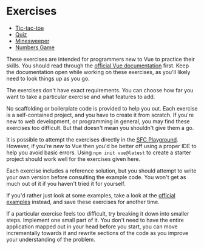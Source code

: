 <script setup>
import TicTacToe from './tic-tac-toe.vue'
import QuizGame from './quiz-game.vue'
import Minesweeper from './minesweeper.vue'
import NumbersGame from './numbers-game.vue'
</script>

# Exercises

* [Tic-tac-toe](./tic-tac-toe.html)
* [Quiz](./quiz.html)
* [Minesweeper](./minesweeper.html)
* [Numbers Game](./numbers-game.html)

These exercises are intended for programmers new to Vue to practice their skills. You should read through the [official Vue documentation](https://vuejs.org/) first. Keep the documentation open while working on these exercises, as you'll likely need to look things up as you go.

The exercises don't have exact requirements. You can choose how far you want to take a particular exercise and what features to add.

No scaffolding or boilerplate code is provided to help you out. Each exercise is a self-contained project, and you have to create it from scratch. If you're new to web development, or programming in general, you may find these exercises too difficult. But that doesn't mean you shouldn't give them a go.

It is possible to attempt the exercises directly in the [SFC Playground](https://play.vuejs.org/). However, if you're new to Vue then you'd be better off using a proper IDE to help you avoid basic errors. Using `npm init vue@latest` to create a starter project should work well for the exercises given here.

Each exercise includes a reference solution, but you should attempt to write your own version before consulting the example code. You won't get as much out of it if you haven't tried it for yourself.

If you'd rather just look at some examples, take a look at the [official examples](https://vuejs.org/examples/) instead, and save these exercises for another time.

If a particular exercise feels too difficult, try breaking it down into smaller steps. Implement one small part of it. You don't need to have the entire application mapped out in your head before you start, you can move incrementally towards it and rewrite sections of the code as you improve your understanding of the problem.
